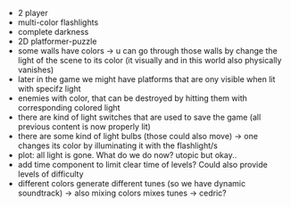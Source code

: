 * 2 player
* multi-color flashlights
* complete darkness
* 2D platformer-puzzle
* some walls have colors -> u can go through those walls by change the light of the scene to its color (it visually and in this world also physically vanishes)
* later in the game we might have platforms that are ony visible when lit with specifz light
* enemies with color, that can be destroyed by hitting them with corresponding colored light
* there are kind of light switches that are used to save the game (all previous content is now properly lit)
* there are some kind of light bulbs (those could also move) -> one changes its color by illuminating it with the flashlight/s
* plot: all light is gone. What do we do now? utopic but okay..
* add time component to limit clear time of levels? Could also provide levels of difficulty
* different colors generate different tunes (so we have dynamic soundtrack) -> also mixing colors mixes tunes -> cedric?

